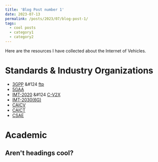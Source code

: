 ```yaml
---
title: 'Blog Post number 1'
date: 2023-07-13
permalink: /posts/2023/07/blog-post-1/
tags:
  - cool posts
  - category1
  - category2
---
```


Here are the resources I have collected about the Internet of Vehicles.

Standards & Industry Organizations
======
* [3GPP](https://www.3gpp.org/) &#124 [ftp](https://www.3gpp.org/ftp/)
* [5GAA](https://5gaa.org/)
* [IMT-2020](https://www.imt2020.org.cn/) &#124 [C-V2X](http://v2x.caict.ac.cn/index.html)
* [IMT-2030(6G)](https://www.imt2030.org.cn/)
* [CAICV](http://www.caicv.org.cn/index.php/index)
* [CAICT](http://www.caict.ac.cn/)
* [CSAE](https://zhishi.sae-china.org/)

Academic
======

Aren't headings cool?
------